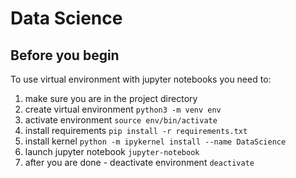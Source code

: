 # Data Science

## Before you begin
To use virtual environment with jupyter notebooks you need to:
1. make sure you are in the project directory
2. create virtual environment `python3 -m venv env`
3. activate environment `source env/bin/activate`
4. install requirements `pip install -r requirements.txt`
5. install kernel `python -m ipykernel install --name DataScience`
6. launch jupyter notebook `jupyter-notebook`
7. after you are done - deactivate environment `deactivate`
